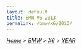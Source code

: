 ```yaml
---
layout: default
title: BMW X6 2013
permalink: /bmw/x6/2013/
---
```

[*Home*](/) > [*BMW*](/bmw/) > [*X6*](/bmw/x6/) > [*YEAR*](/bmw/x6/year/)
